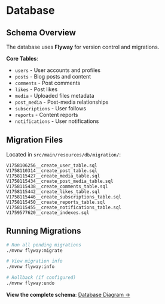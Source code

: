 #  Database

## Schema Overview

The database uses **Flyway** for version control and migrations.

**Core Tables**:
- `users` - User accounts and profiles
- `posts` - Blog posts and content
- `comments` - Post comments
- `likes` - Post likes
- `media` - Uploaded files metadata
- `post_media` - Post-media relationships
- `subscriptions` - User follows
- `reports` - Content reports
- `notifications` - User notifications

## Migration Files

Located in `src/main/resources/db/migration/`:

```
V1758106256__create_user_table.sql
V1758110314__create_post_table.sql
V1758115427__create_media_table.sql
V1758115434__create_post_media_table.sql
V1758115438__create_comments_table.sql
V1758115442__create_likes_table.sql
V1758115446__create_subscriptions_table.sql
V1758115450__create_reports_table.sql
V1758115455__create_notifications_table.sql
V1759577620__create_indexes.sql
```

## Running Migrations

```bash
# Run all pending migrations
./mvnw flyway:migrate

# View migration info
./mvnw flyway:info

# Rollback (if configured)
./mvnw flyway:undo
```

**View the complete schema**: [Database Diagram →](https://dbdiagram.io/d/01Blog-68c981561ff9c616bdf62bbc)
